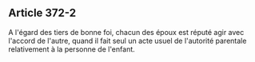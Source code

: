 Article 372-2
----
A l'égard des tiers de bonne foi, chacun des époux est réputé agir avec l'accord
de l'autre, quand il fait seul un acte usuel de l'autorité parentale
relativement à la personne de l'enfant.
